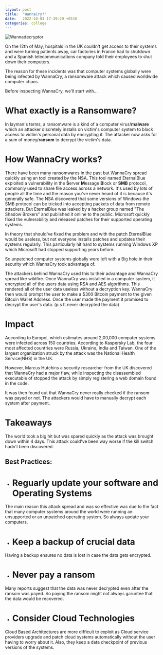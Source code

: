 ```yaml
---
layout: post
title:  "WannaCry?"
date:   2022-10-03 17:39:29 +0530
categories: college
---
```



![Wannadecryptor](https://upload.wikimedia.org/wikipedia/en/1/18/Wana_Decrypt0r_screenshot.png)

On the 12th of May, hospitals in the UK couldn't get access to their systems and were turning patients away,
car factories in France had to shutdown and a Spanish telecommunications company told their employees to shut down their computers.

The reason for these incidents was that computer systems globally were being infected by WannaCry, a ransomware attack which caused worldwide computer chaos.

Before inspecting WannaCry, we'll start with...

# What exactly is a Ransomware?
In layman's terms, a ransomware is a kind of a computer virus/**malware** which an attacker discretely installs on victim's computer system to block access to victim's personal data by encrypting it. The attacker now asks for a sum of money/**ransom** to decrypt the victim's data.

# How WannaCry works?
There have been many ransomwares in the past but WannaCry spread quickly using an tool created by the NSA.
This tool named EternalBlue exploited a vulnerability in the **S**erver **M**essage **B**lock or **SMB** protocol, commonly used to share file access across a network. It's used by lots of people all the time and the reason you've never heard of it is because it's
generally safe. The NSA discovered that some versions of Windows the SMB protocol can be tricked into accepting packets of data from remote attackers.
But EternalBlue was leaked by a hacker group named "The Shadow Brokers" and published it online to the public.
Microsoft quickly fixed the vulnerability and released patches for their supported operating systems.

In theory that should've fixed the problem and with the patch EternalBlue would be useless, but not everyone installs patches and updates their systems regularly. This particularly hit hard to systems running Windows XP which Microsoft had stopped supporting years before.

So unpatched computer systems globally were left with a Big hole in their security which WannaCry took advantage of.

The attackers behind WannaCry used this to their advantage and WannaCry spread like wildfire. Once WannaCry was installed in a computer system, it encrypted all of the users data using RSA and AES algorithms. This rendered all of the user data useless without a decryption key. 
WannaCry then would prompt the user to make a $300 Bitcoin payment to the given Bitcoin Wallet Address. 
Once the user made the payment it promised to decrypt the user's data. (p.s It never decrypted the data)

# Impact
According to Europol, which estimates around 2,00,000 computer systems were infected across 150 countries.
According to Kaspersky Lab, the four most affected countries were Russia, Ukraine, India and Taiwan.
One of the largest organization struck by the attack was the National Health Service(NHS) in the UK.

However, Marcus Hutchins a security researcher from the UK discovered that WannaCry had a major flaw, while inspecting the disassembled executable of stopped the attack by simply registering a web domain found in the code.

It was then found out that WannaCry never really checked if the ransom was payed or not. The attackers would have to manually decrypt each system after payment.

# Takeaways
The world took a big hit but was spared quickly as the attack was brought down within 4 days.
This attack could've been way worse if the kill switch hadn't been discovered.

## Best Practices:

- # Reguarly update your software and Operating Systems
The main reason this attack spread and was so effective was due to the fact that many computer systems 
around the world were running an unsupported or an unpatched operating system. So always update your computers.

- # Keep a backup of crucial data
Having a backup ensures no data is lost in case the data gets encrypted.

- # Never pay a ransom
Many reports suggest that the data was never decrypted even after the ransom was payed.
So paying the ransom might not always garuntee that the data would be recovered.

- # Consider Cloud Technologies
Cloud Based Architectures are more difficult to exploit as Cloud service providers upgrade 
and patch cloud systems automatically without the user having to worry about it. Also, they keep a 
data checkpoint of previous versions of the systems.
